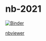# nb-2021

[![Binder](https://mybinder.org/badge_logo.svg)](https://mybinder.org/v2/gh/sr320/nb-2021/master)

[nbviewer](https://nbviewer.jupyter.org/github/sr320/nb-2021/tree/master/)

